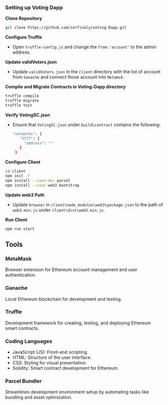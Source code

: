 <h3>Setting up Voting Dapp</h3>

<p><strong>Clone Repository</strong></p>

```bash
git clone https://github.com/sorfinaly/voting-Dapp.git

```
<p><strong>Configure Truffle</strong></p>
<ul>
  <li>Open <code>truffle-config.js</code> and change the <code>from:'account'</code> to the admin address.</li>
</ul>
<p><strong>Update validVoters.json</strong></p>
<ul>
  <li>Update <code>validVoters.json</code> in the <code>client</code> directory with the list of account from <code>Ganache</code> and connect those account into <code>Metamsk</code>.</li>
</ul>
<p><strong>Compile and Migrate Contracts in Voting-Dapp directory</strong></p>

```bash
truffle compile
truffle migrate
truffle test

```

<p><strong>Verify VotingSC.json</strong></p>
<ul>
  <li>Ensure that <code>VotingSC.json</code> under <code>build\contract</code> contains the following:</li>

 ```bash
"networks": {
    "5777": {
      "address": ""
    }
  }

```
</ul>


<p><strong>Configure Client</strong></p>

```bash
cd client
npm init -f
npm install --save-dev parcel
npm install --save web3 bootstrap

```
<p><strong>Update web3 Path</strong></p>
<ul>
  <li>Update <code>browser</code> in <code>client\node_modules\web3\package.json</code> to the path of <code>web3.min.js</code> under <code>client\dist\web3.min.js</code>.</li>
</ul>
<p><strong>Run Client</strong></p>

```bash
npm run start

```
<h2>Tools</h2>
<h3>MetaMask</h3>
<p>Browser extension for Ethereum account management and user authentication.</p>
<h3>Ganache</h3>
<p>Local Ethereum blockchain for development and testing.</p>
<h3>Truffle</h3>
<p>Development framework for creating, testing, and deploying Ethereum smart contracts.</p>
<h3>Coding Languages</h3>
<ul>
  <li>JavaScript (JS): Front-end scripting.</li>
  <li>HTML: Structure of the user interface.</li>
  <li>CSS: Styling for visual presentation.</li>
  <li>Solidity: Smart contract development for Ethereum.</li>
</ul>
<h3>Parcel Bundler</h3>
<p>Streamlines development environment setup by automating tasks like bundling and asset optimization.</p>

